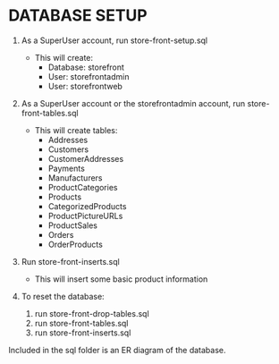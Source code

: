 # DATABASE SETUP

1. As a SuperUser account, run store-front-setup.sql  
    - This will create:  
        - Database: storefront  
        - User: storefrontadmin  
        - User: storefrontweb  

2. As a SuperUser account or the storefrontadmin account, run store-front-tables.sql  
    - This will create tables:  
        - Addresses  
        - Customers  
        - CustomerAddresses  
        - Payments  
        - Manufacturers  
        - ProductCategories  
        - Products  
        - CategorizedProducts  
        - ProductPictureURLs  
        - ProductSales  
        - Orders  
        - OrderProducts  

3. Run store-front-inserts.sql  
     - This will insert some basic product information  

4. To reset the database:  
     1. run store-front-drop-tables.sql  
     2. run store-front-tables.sql  
     3. run store-front-inserts.sql  


Included in the sql folder is an ER diagram of the database.  
